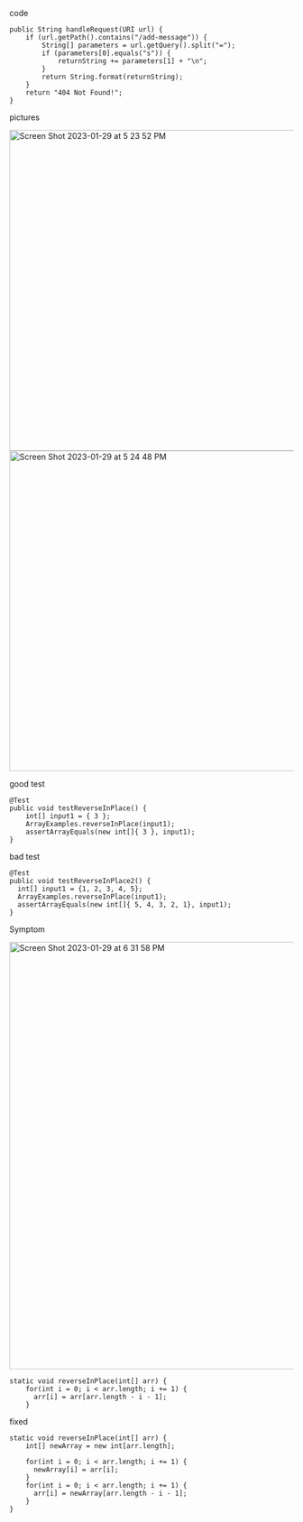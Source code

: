 code

    public String handleRequest(URI url) {
        if (url.getPath().contains("/add-message")) {
            String[] parameters = url.getQuery().split("=");
            if (parameters[0].equals("s")) {
                returnString += parameters[1] + "\n";
            }
            return String.format(returnString);
        }
        return "404 Not Found!";
    }
   
pictures

<img width="569" alt="Screen Shot 2023-01-29 at 5 23 52 PM" src="https://user-images.githubusercontent.com/114445896/215616590-5e7affc3-3f6b-4f14-b87e-c2109afadc22.png">
<img width="568" alt="Screen Shot 2023-01-29 at 5 24 48 PM" src="https://user-images.githubusercontent.com/114445896/215616654-8bd41a77-4856-4e15-8ea8-a0facbce63e8.png">

good test

    @Test 
    public void testReverseInPlace() {
        int[] input1 = { 3 };
        ArrayExamples.reverseInPlace(input1);
        assertArrayEquals(new int[]{ 3 }, input1);
    }
    
bad test

    @Test
    public void testReverseInPlace2() {
      int[] input1 = {1, 2, 3, 4, 5};
      ArrayExamples.reverseInPlace(input1);
      assertArrayEquals(new int[]{ 5, 4, 3, 2, 1}, input1);
    }
    
Symptom

<img width="758" alt="Screen Shot 2023-01-29 at 6 31 58 PM" src="https://user-images.githubusercontent.com/114445896/215618933-3f338706-1dbd-4796-8bf6-1ead0662136d.png">

    static void reverseInPlace(int[] arr) {
        for(int i = 0; i < arr.length; i += 1) {
          arr[i] = arr[arr.length - i - 1];
        }
        
fixed        
        
    static void reverseInPlace(int[] arr) {
        int[] newArray = new int[arr.length];

        for(int i = 0; i < arr.length; i += 1) {
          newArray[i] = arr[i];
        }
        for(int i = 0; i < arr.length; i += 1) {
          arr[i] = newArray[arr.length - i - 1];
        }
    }
    
